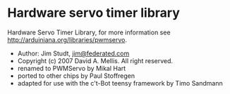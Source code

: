 Hardware servo timer library
==========================================

Hardware Servo Timer Library, for more information see <http://arduiniana.org/libraries/pwmservo>.

- Author: Jim Studt, jim@federated.com
- Copyright (c) 2007 David A. Mellis. All right reserved.
- renamed to PWMServo by Mikal Hart
- ported to other chips by Paul Stoffregen
- adapted for use with the c't-Bot teensy framework by Timo Sandmann
